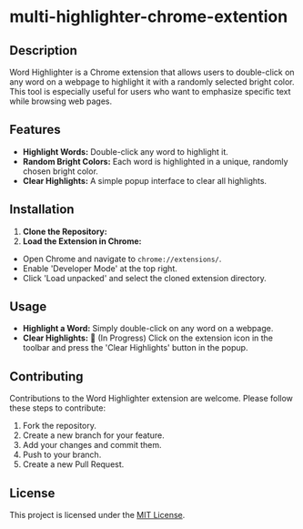 # multi-highlighter-chrome-extention


## Description

Word Highlighter is a Chrome extension that allows users to double-click on any word on a webpage to highlight it with a randomly selected bright color. This tool is especially useful for users who want to emphasize specific text while browsing web pages.

## Features

- **Highlight Words:** Double-click any word to highlight it.
- **Random Bright Colors:** Each word is highlighted in a unique, randomly chosen bright color.
- **Clear Highlights:** A simple popup interface to clear all highlights.

## Installation

1. **Clone the Repository:**
2. **Load the Extension in Chrome:**
- Open Chrome and navigate to `chrome://extensions/`.
- Enable 'Developer Mode' at the top right.
- Click 'Load unpacked' and select the cloned extension directory.

## Usage

- **Highlight a Word:** Simply double-click on any word on a webpage.
- **Clear Highlights:** 🚧 (In Progress) Click on the extension icon in the toolbar and press the 'Clear Highlights' button in the popup. 

## Contributing

Contributions to the Word Highlighter extension are welcome. Please follow these steps to contribute:

1. Fork the repository.
2. Create a new branch for your feature.
3. Add your changes and commit them.
4. Push to your branch.
5. Create a new Pull Request.

## License

This project is licensed under the [MIT License](LICENSE).


